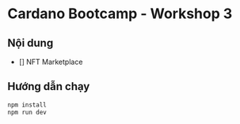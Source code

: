 # Cardano Bootcamp - Workshop 3

## Nội dung
- [] NFT Marketplace
  
## Hướng dẫn chạy
```bash
npm install
npm run dev
```